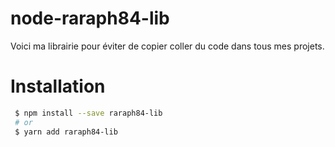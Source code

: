 # node-raraph84-lib

Voici ma librairie pour éviter de copier coller du code dans tous mes projets.

# Installation
```sh
 $ npm install --save raraph84-lib
 # or
 $ yarn add raraph84-lib
```